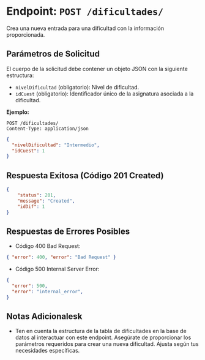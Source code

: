 
# Endpoint: `POST /dificultades/`

Crea una nueva entrada para una dificultad con la información proporcionada.

## Parámetros de Solicitud

El cuerpo de la solicitud debe contener un objeto JSON con la siguiente estructura:

- `nivelDificultad` (obligatorio): Nivel de dificultad.
- `idCuest` (obligatorio): Identificador único de la asignatura asociada a la dificultad.

**Ejemplo:**
```http
POST /dificultades/
Content-Type: application/json
```
```json
{
  "nivelDificultad": "Intermedio",
  "idCuest": 1
}
```
## Respuesta Exitosa (Código 201 Created)
```json
{
    "status": 201,
    "message": "Created",
    "idDif": 1
}
```
## Respuestas de Errores Posibles
- Código 400 Bad Request:
```json
{ "error": 400, "error": "Bad Request" }
```

- Código 500 Internal Server Error:
```json
{
  "error": 500,
  "error": "internal_error",
}
```

## Notas Adicionalesk
- Ten en cuenta la estructura de la tabla de dificultades en la base de datos al interactuar con este endpoint. Asegúrate de proporcionar los parámetros requeridos para crear una nueva dificultad. Ajusta según tus necesidades específicas.